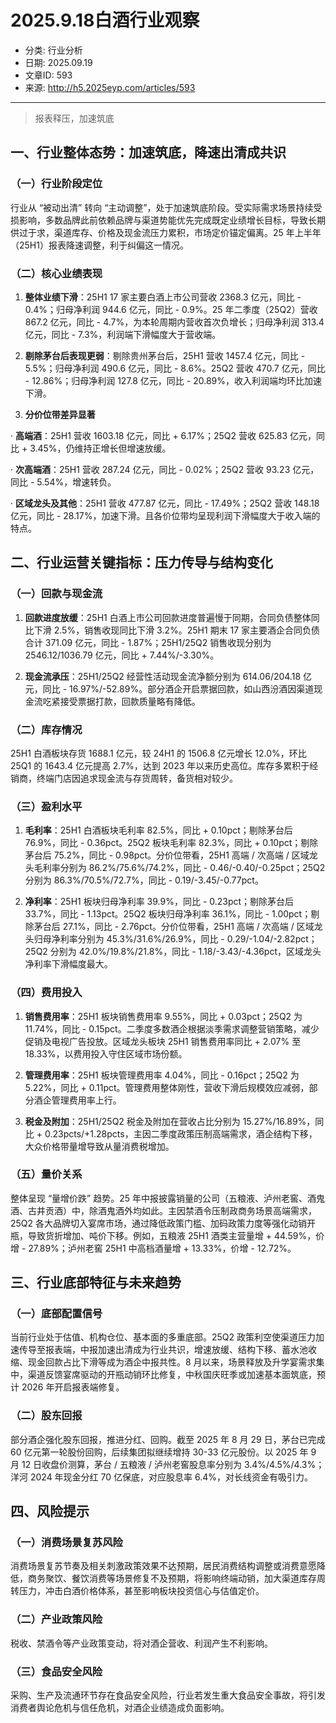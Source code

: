 # 2025.9.18白酒行业观察

- 分类: 行业分析
- 日期: 2025.09.19
- 文章ID: 593
- 来源: http://h5.2025eyp.com/articles/593

---

> 报表释压，加速筑底

## **一、行业整体态势：加速筑底，降速出清成共识**

### **（一）行业阶段定位**

行业从 “被动出清” 转向 “主动调整”，处于加速筑底阶段。受实际需求场景持续受损影响，多数品牌此前依赖品牌与渠道势能优先完成既定业绩增长目标，导致长期供过于求，渠道库存、价格及现金流压力累积，市场定价锚定偏离。25 年上半年（25H1）报表降速调整，利于纠偏这一情况。

### **（二）核心业绩表现**

1. **整体业绩下滑**：25H1 17 家主要白酒上市公司营收 2368.3 亿元，同比 - 0.4%；归母净利润 944.6 亿元，同比 - 0.9%。25 年二季度（25Q2）营收 867.2 亿元，同比 - 4.7%，为本轮周期内营收首次负增长；归母净利润 313.4 亿元，同比 - 7.3%，利润端下滑幅度大于营收端。

2. **剔除茅台后表现更弱**：剔除贵州茅台后，25H1 营收 1457.4 亿元，同比 - 5.5%；归母净利润 490.6 亿元，同比 - 8.6%。25Q2 营收 470.7 亿元，同比 - 12.86%；归母净利润 127.8 亿元，同比 - 20.89%，收入利润端均环比加速下滑。

3. **分价位带差异显著**

· **高端酒**：25H1 营收 1603.18 亿元，同比 + 6.17%；25Q2 营收 625.83 亿元，同比 + 3.45%，仍维持正增长但增速放缓。

· **次高端酒**：25H1 营收 287.24 亿元，同比 - 0.02%；25Q2 营收 93.23 亿元，同比 - 5.54%，增速转负。

· **区域龙头及其他**：25H1 营收 477.87 亿元，同比 - 17.49%；25Q2 营收 148.18 亿元，同比 - 28.17%，加速下滑。且各价位带均呈现利润下滑幅度大于收入端的特点。

## **二、行业运营关键指标：压力传导与结构变化**

### **（一）回款与现金流**

1. **回款进度放缓**：25H1 白酒上市公司回款进度普遍慢于同期，合同负债整体同比下滑 2.5%，销售收现同比下滑 3.2%。25H1 期末 17 家主要酒企合同负债合计 371.09 亿元，同比 - 1.87%；25H1/25Q2 销售收现分别为 2546.12/1036.79 亿元，同比 + 7.44%/-3.30%。

2. **现金流承压**：25H1/25Q2 经营性活动现金流净额分别为 614.06/204.18 亿元，同比 - 16.97%/-52.89%。部分酒企开启票据回款，如山西汾酒因渠道现金流吃紧接受票据打款，回款质量略有降低。

### **（二）库存情况**

25H1 白酒板块存货 1688.1 亿元，较 24H1 的 1506.8 亿元增长 12.0%，环比 25Q1 的 1643.4 亿元提高 2.7%，达到 2023 年以来历史高位。库存多累积于经销商，终端门店因追求现金流与存货周转，备货相对较少。

### **（三）盈利水平**

1. **毛利率**：25H1 白酒板块毛利率 82.5%，同比 + 0.10pct；剔除茅台后 76.9%，同比 - 0.36pct。25Q2 板块毛利率 82.3%，同比 + 0.10pct；剔除茅台后 75.2%，同比 - 0.98pct。分价位带看，25H1 高端 / 次高端 / 区域龙头毛利率分别为 86.2%/75.6%/74.2%，同比 - 0.46/-0.40/-0.25pct；25Q2 分别为 86.3%/70.5%/72.7%，同比 - 0.19/-3.45/-0.77pct。

2. **净利率**：25H1 板块归母净利率 39.9%，同比 - 0.23pct；剔除茅台后 33.7%，同比 - 1.13pct。25Q2 板块归母净利率 36.1%，同比 - 1.00pct；剔除茅台后 27.1%，同比 - 2.76pct。分价位带看，25H1 高端 / 次高端 / 区域龙头归母净利率分别为 45.3%/31.6%/26.9%，同比 - 0.29/-1.04/-2.82pct；25Q2 分别为 42.0%/19.8%/21.8%，同比 - 1.18/-3.43/-4.36pct，区域龙头净利率下滑幅度最大。

### **（四）费用投入**

1. **销售费用率**：25H1 板块销售费用率 9.55%，同比 + 0.03pct；25Q2 为 11.74%，同比 - 0.15pct。二季度多数酒企根据淡季需求调整营销策略，减少促销及电视广告投放。区域龙头板块 25H1 销售费用率同比 + 2.07% 至 18.33%，以费用投入守住区域市场份额。

2. **管理费用率**：25H1 板块管理费用率 4.04%，同比 - 0.16pct；25Q2 为 5.22%，同比 + 0.11pct。管理费用整体刚性，营收下滑后规模效应减弱，部分酒企管理费用率上行。

3. **税金及附加**：25H1/25Q2 税金及附加在营收占比分别为 15.27%/16.89%，同比 + 0.23pcts/+1.28pcts，主因二季度政策压制高端需求，酒企结构下移，大众价格带量增导致从量消费税增加。

### **（五）量价关系**

整体呈现 “量增价跌” 趋势。25 年中报披露销量的公司（五粮液、泸州老窖、酒鬼酒、古井贡酒）中，除酒鬼酒外均如此。主因禁酒令压制政商务场景高端需求，25Q2 各大品牌切入宴席市场，通过降低政策门槛、加码政策力度等强化动销开瓶，导致货折增加、吨价下移。例如，五粮液 25H1 酒类主营量增 + 44.59%，价增 - 27.89%；泸州老窖 25H1 中高档酒量增 + 13.33%，价增 - 12.72%。

## **三、行业底部特征与未来趋势**

### **（一）底部配置信号**

当前行业处于估值、机构仓位、基本面的多重底部。25Q2 政策利空使渠道压力加速传导至报表端，中报加速出清成为行业共识，增速放缓、结构下移、蓄水池收缩、现金回款占比下滑等成为酒企中报共性。8 月以来，场景释放及升学宴需求集中，渠道反馈宴席驱动的开瓶动销环比修复，中秋国庆旺季或加速基本面筑底，预计 2026 年开启报表端修复。

### **（二）股东回报**

部分酒企强化股东回报，推进分红、回购。截至 2025 年 8 月 29 日，茅台已完成 60 亿元第一轮股份回购，后续集团拟继续增持 30-33 亿元股份。以 2025 年 9 月 12 日收盘价测算，茅台 / 五粮液 / 泸州老窖股息率分别为 3.4%/4.5%/4.3%；洋河 2024 年现金分红 70 亿保底，对应股息率 6.4%，对长线资金有吸引力。

## **四、风险提示**

### **（一）消费场景复苏风险**

消费场景复苏节奏及相关刺激政策效果不达预期，居民消费结构调整或消费意愿降低，商务聚饮、餐饮消费等场景修复不及预期，将影响终端动销，加大渠道库存周转压力，冲击白酒价格体系，甚至影响板块投资信心与估值定价。

### **（二）产业政策风险**

税收、禁酒令等产业政策变动，将对酒企营收、利润产生不利影响。

### **（三）食品安全风险**

采购、生产及流通环节存在食品安全风险，行业若发生重大食品安全事故，将引发消费者舆论危机与信任危机，对酒企业绩造成负面影响。
